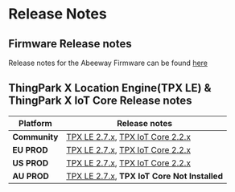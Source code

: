 # Release Notes

## Firmware Release notes
Release notes for the Abeeway Firmware can be found [here](https://actilitysa.sharepoint.com/:f:/t/aby/ElJzs_L4X5lDviZbdDBi10wBd9F2VUP19HY52fMxh4Z35g?e=xoCpVN) 

## ThingPark X Location Engine(TPX LE) & ThingPark X IoT Core Release notes

| Platform | Release notes | 
| - | -------- |
| **Community**| [TPX LE 2.7.x](https://actilitysa.sharepoint.com/:f:/t/aby/EhIW5z4k4yROgewSjy9-vEMBq9bFCOO1mYrjATDxzyV79Q?e=CGFpTo), [TPX IoT Core 2.2.x](https://actilitysa.sharepoint.com/:f:/t/aby/EothLdXSxSZJvxv5A1IcxPoBlQ9zw9Hry_rmKekQhAe1Fw?e=RH4Iw9) |
| **EU PROD**| [TPX LE 2.7.x](https://actilitysa.sharepoint.com/:f:/t/aby/EhIW5z4k4yROgewSjy9-vEMBq9bFCOO1mYrjATDxzyV79Q?e=CGFpTo), [TPX IoT Core 2.2.x](https://actilitysa.sharepoint.com/:f:/t/aby/EothLdXSxSZJvxv5A1IcxPoBlQ9zw9Hry_rmKekQhAe1Fw?e=RH4Iw9) |
| **US PROD**| [TPX LE 2.7.x](https://actilitysa.sharepoint.com/:f:/t/aby/EqJ2QqL-cwtJv5UvOK7Mr9gBrmMnguqgxFcHaVmao0iTQw?e=AdyAJ4), [TPX IoT Core 2.2.x](https://actilitysa.sharepoint.com/:f:/t/aby/EothLdXSxSZJvxv5A1IcxPoBlQ9zw9Hry_rmKekQhAe1Fw?e=RH4Iw9) |
| **AU PROD**| [TPX LE 2.7.x](https://actilitysa.sharepoint.com/:f:/t/aby/EqJ2QqL-cwtJv5UvOK7Mr9gBrmMnguqgxFcHaVmao0iTQw?e=AdyAJ4), **TPX IoT Core Not Installed** |